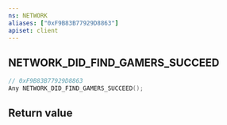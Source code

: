 ```yaml
---
ns: NETWORK
aliases: ["0xF9B83B77929D8863"]
apiset: client
---
```

## NETWORK_DID_FIND_GAMERS_SUCCEED

```c
// 0xF9B83B77929D8863
Any NETWORK_DID_FIND_GAMERS_SUCCEED();
```



## Return value